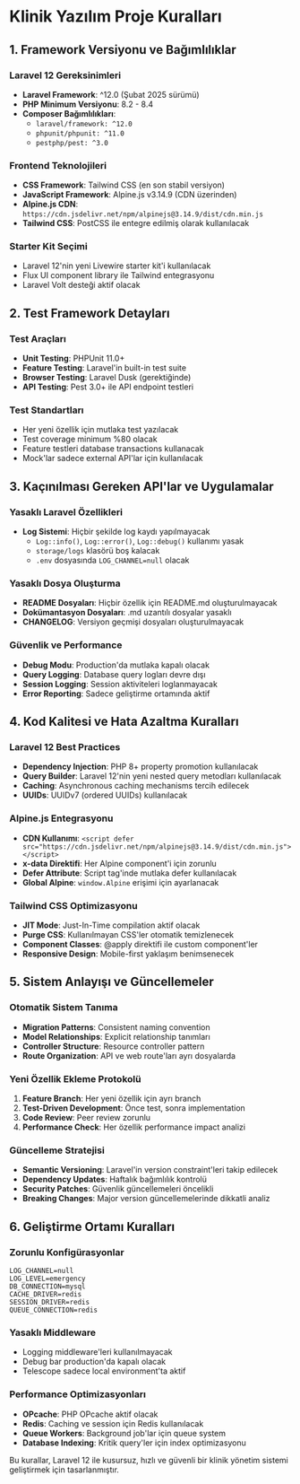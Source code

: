 # Klinik Yazılım Proje Kuralları

## 1. Framework Versiyonu ve Bağımlılıklar

### Laravel 12 Gereksinimleri
- **Laravel Framework**: ^12.0 (Şubat 2025 sürümü)
- **PHP Minimum Versiyonu**: 8.2 - 8.4
- **Composer Bağımlılıkları**:
  - `laravel/framework: ^12.0`
  - `phpunit/phpunit: ^11.0`
  - `pestphp/pest: ^3.0`

### Frontend Teknolojileri
- **CSS Framework**: Tailwind CSS (en son stabil versiyon)
- **JavaScript Framework**: Alpine.js v3.14.9 (CDN üzerinden)
- **Alpine.js CDN**: `https://cdn.jsdelivr.net/npm/alpinejs@3.14.9/dist/cdn.min.js`
- **Tailwind CSS**: PostCSS ile entegre edilmiş olarak kullanılacak

### Starter Kit Seçimi
- Laravel 12'nin yeni Livewire starter kit'i kullanılacak
- Flux UI component library ile Tailwind entegrasyonu
- Laravel Volt desteği aktif olacak

## 2. Test Framework Detayları

### Test Araçları
- **Unit Testing**: PHPUnit 11.0+
- **Feature Testing**: Laravel'in built-in test suite
- **Browser Testing**: Laravel Dusk (gerektiğinde)
- **API Testing**: Pest 3.0+ ile API endpoint testleri

### Test Standartları
- Her yeni özellik için mutlaka test yazılacak
- Test coverage minimum %80 olacak
- Feature testleri database transactions kullanacak
- Mock'lar sadece external API'lar için kullanılacak

## 3. Kaçınılması Gereken API'lar ve Uygulamalar

### Yasaklı Laravel Özellikleri
- **Log Sistemi**: Hiçbir şekilde log kaydı yapılmayacak
  - `Log::info()`, `Log::error()`, `Log::debug()` kullanımı yasak
  - `storage/logs` klasörü boş kalacak
  - `.env` dosyasında `LOG_CHANNEL=null` olacak

### Yasaklı Dosya Oluşturma
- **README Dosyaları**: Hiçbir özellik için README.md oluşturulmayacak
- **Dokümantasyon Dosyaları**: .md uzantılı dosyalar yasaklı
- **CHANGELOG**: Versiyon geçmişi dosyaları oluşturulmayacak

### Güvenlik ve Performance
- **Debug Modu**: Production'da mutlaka kapalı olacak
- **Query Logging**: Database query logları devre dışı
- **Session Logging**: Session aktiviteleri loglanmayacak
- **Error Reporting**: Sadece geliştirme ortamında aktif

## 4. Kod Kalitesi ve Hata Azaltma Kuralları

### Laravel 12 Best Practices
- **Dependency Injection**: PHP 8+ property promotion kullanılacak
- **Query Builder**: Laravel 12'nin yeni nested query metodları kullanılacak
- **Caching**: Asynchronous caching mechanisms tercih edilecek
- **UUIDs**: UUIDv7 (ordered UUIDs) kullanılacak

### Alpine.js Entegrasyonu
- **CDN Kullanımı**: `<script defer src="https://cdn.jsdelivr.net/npm/alpinejs@3.14.9/dist/cdn.min.js"></script>`
- **x-data Direktifi**: Her Alpine component'i için zorunlu
- **Defer Attribute**: Script tag'inde mutlaka defer kullanılacak
- **Global Alpine**: `window.Alpine` erişimi için ayarlanacak

### Tailwind CSS Optimizasyonu
- **JIT Mode**: Just-In-Time compilation aktif olacak
- **Purge CSS**: Kullanılmayan CSS'ler otomatik temizlenecek
- **Component Classes**: @apply direktifi ile custom component'ler
- **Responsive Design**: Mobile-first yaklaşım benimsenecek

## 5. Sistem Anlayışı ve Güncellemeler

### Otomatik Sistem Tanıma
- **Migration Patterns**: Consistent naming convention
- **Model Relationships**: Explicit relationship tanımları
- **Controller Structure**: Resource controller pattern
- **Route Organization**: API ve web route'ları ayrı dosyalarda

### Yeni Özellik Ekleme Protokolü
1. **Feature Branch**: Her yeni özellik için ayrı branch
2. **Test-Driven Development**: Önce test, sonra implementation
3. **Code Review**: Peer review zorunlu
4. **Performance Check**: Her özellik performance impact analizi

### Güncelleme Stratejisi
- **Semantic Versioning**: Laravel'in version constraint'leri takip edilecek
- **Dependency Updates**: Haftalık bağımlılık kontrolü
- **Security Patches**: Güvenlik güncellemeleri öncelikli
- **Breaking Changes**: Major version güncellemelerinde dikkatli analiz

## 6. Geliştirme Ortamı Kuralları

### Zorunlu Konfigürasyonlar
```env
LOG_CHANNEL=null
LOG_LEVEL=emergency
DB_CONNECTION=mysql
CACHE_DRIVER=redis
SESSION_DRIVER=redis
QUEUE_CONNECTION=redis
```

### Yasaklı Middleware
- Logging middleware'leri kullanılmayacak
- Debug bar production'da kapalı olacak
- Telescope sadece local environment'ta aktif

### Performance Optimizasyonları
- **OPcache**: PHP OPcache aktif olacak
- **Redis**: Caching ve session için Redis kullanılacak
- **Queue Workers**: Background job'lar için queue system
- **Database Indexing**: Kritik query'ler için index optimizasyonu

Bu kurallar, Laravel 12 ile kusursuz, hızlı ve güvenli bir klinik yönetim sistemi geliştirmek için tasarlanmıştır.